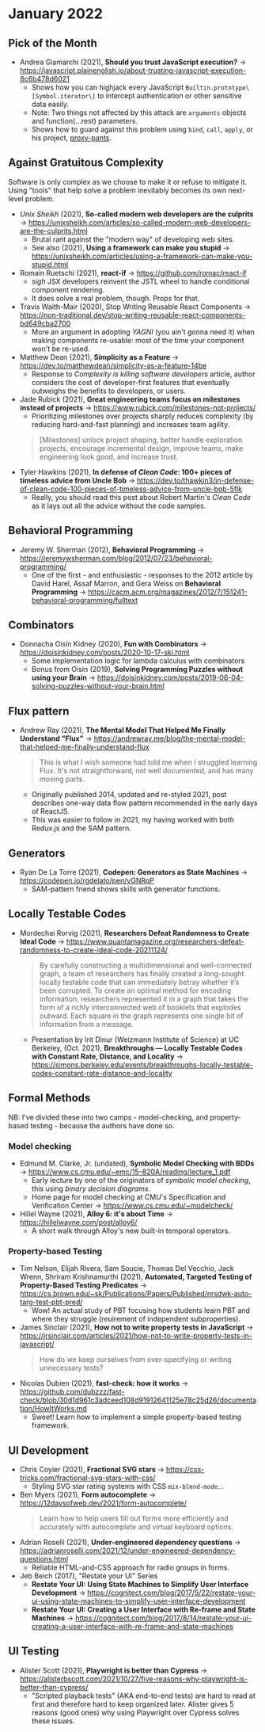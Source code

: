 # January 2022

## Pick of the Month

+ Andrea Giamarchi (2021), **Should you trust JavaScript execution?** &#8594; https://javascript.plainenglish.io/about-trusting-javascript-execution-8c6b478d6021
    - Shows how you can highjack every JavaScript `Builtin.prototype\[Symbol.iterator\]` to intercept authentication or other sensitive data easily.
    - Note: Two things not affected by this attack are `arguments` objects and function(...rest) parameters.
    - Shows how to guard against this problem using `bind`, `call`, `apply`, or his project, [proxy-pants](https://github.com/WebReflection/proxy-pants#readme).

## Against Gratuitous Complexity

Software is only complex as we choose to make it or refuse to mitigate it. Using "tools" that help solve a problem inevitably becomes its own next-level problem. 

+ *Unix Sheikh* (2021), **So-called modern web developers are the culprits** &#8594; https://unixsheikh.com/articles/so-called-modern-web-developers-are-the-culprits.html
  + Brutal rant against the "modern way" of developing web sites.  
  + See also (2021), **Using a framework can make you stupid** &#8594; https://unixsheikh.com/articles/using-a-framework-can-make-you-stupid.html
+ Romain Ruetschi (2021), **react-if** &#8594; https://github.com/romac/react-if
  + *sigh* JSX developers reinvent the JSTL wheel to handle conditional component rendering.
  + It does solve a real problem, though. Props for that.
+ Travis Waith-Mair (2020), Stop Writing Reusable React Components &#8594; https://non-traditional.dev/stop-writing-reusable-react-components-bd649cba2700
  + More an argument in adopting *YAGNI* (you ain't gonna need it) when making components re-usable: most of the time your component won't be re-used.
+ Matthew Dean (2021), **Simplicity as a Feature** &#8594; https://dev.to/matthewdean/simplicity-as-a-feature-14be
  + Response to *Complexity is killing software developers* article, author considers the cost of developer-first features that eventually outweighs the benefits to developers, or users.
+ Jade Rubick (2021), **Great engineering teams focus on milestones instead of projects** &#8594; https://www.rubick.com/milestones-not-projects/
  + Prioritizing milestones over projects sharply reduces complexity (by reducing hard-and-fast planning) and increases team agility.
  > \[Milestones\] unlock project shaping, better handle exploration projects, encourage incremental design, improve teams, make engineering look good, and increase trust.
+ Tyler Hawkins (2021), **In defense of _Clean Code_: 100+ pieces of timeless advice from Uncle Bob** &#8594; https://dev.to/thawkin3/in-defense-of-clean-code-100-pieces-of-timeless-advice-from-uncle-bob-5flk
    + Really, you should read this post about Robert Martin's *Clean Code* as it lays out all the advice without the code samples.

## Behavioral Programming

+ Jeremy W. Sherman (2012), **Behavioral Programming** &#8594; https://jeremywsherman.com/blog/2012/07/23/behavioral-programming/
    - One of the first - and enthusiastic - responses to the 2012 article by David Harel, Assaf Marron, and Gera Weiss on **Behavioral Programming** &#8594; https://cacm.acm.org/magazines/2012/7/151241-behavioral-programming/fulltext

## Combinators

+ Donnacha Oisín Kidney (2020), **Fun with Combinators** &#8594; https://doisinkidney.com/posts/2020-10-17-ski.html
    - Some implementation logic for lambda calculus with combinators
    - Bonus from Oisín (2019), **Solving Programming Puzzles without using your Brain** &#8594; https://doisinkidney.com/posts/2019-06-04-solving-puzzles-without-your-brain.html

## Flux pattern

+ Andrew Ray (2021), **The Mental Model That Helped Me Finally Understand "Flux"** &#8594; https://andrewray.me/blog/the-mental-model-that-helped-me-finally-understand-flux
    > This is what I wish someone had told me when I struggled learning Flux. It's not straightforward, not well documented, and has many moving parts.
    - Originally published 2014, updated and re-styled 2021, post describes one-way data flow pattern recommended in the early days of ReactJS. 
    - This was easier to follow in 2021, my having worked with both Redux.js and the SAM pattern.

## Generators 

+ Ryan De La Torre (2021), **Codepen: Generators as State Machines** &#8594; https://codepen.io/rgdelato/pen/vGNRqP
    - SAM-pattern friend shows skills with generator functions.

## Locally Testable Codes

+ Mordechai Rorvig (2021), **Researchers Defeat Randomness to Create Ideal Code** &#8594; https://www.quantamagazine.org/researchers-defeat-randomness-to-create-ideal-code-20211124/
    > By carefully constructing a multidimensional and well-connected graph, a team of researchers has finally created a long-sought locally testable code that can immediately betray whether it’s been corrupted.
    > To create an optimal method for encoding information, researchers represented it in a graph that takes the form of a richly interconnected web of booklets that explodes outward. Each square in the graph represents one single bit of information from a message.
    - Presentation by Irit Dinur (Weizmann Institute of Science) at UC Berkeley, (Oct. 2021), **Breakthroughs — Locally Testable Codes with Constant Rate, Distance, and Locality** &#8594; https://simons.berkeley.edu/events/breakthroughs-locally-testable-codes-constant-rate-distance-and-locality

## Formal Methods

NB: I've divided these into two camps - model-checking, and property-based testing - because the authors have done so.

### Model checking

+ Edmund M. Clarke, Jr. (undated), **Symbolic Model Checking with BDDs** &#8594; https://www.cs.cmu.edu/~emc/15-820A/reading/lecture_1.pdf
    - Early lecture by one of the originators of *symbolic model checking*, this using *binary decision diagrams*.
    - Home page for model checking at CMU's Specification and Verification Center &#8594; https://www.cs.cmu.edu/~modelcheck/
+ Hillel Wayne (2021), **Alloy 6: it's about Time** &#8594; https://hillelwayne.com/post/alloy6/
    - A short walk through Alloy's new built-in temporal operators.

### Property-based Testing

+ Tim Nelson, Elijah Rivera, Sam Soucie, Thomas Del Vecchio, Jack Wrenn, Shriram Krishnamurthi (2021), **Automated, Targeted Testing of Property-Based Testing Predicates** &#8594; https://cs.brown.edu/~sk/Publications/Papers/Published/nrsdwk-auto-targ-test-pbt-pred/
    - Wow! An actual study of PBT focusing how students learn PBT and where they struggle (reuirement of independent subproperties).
+ James Sinclair (2021), **How not to write property tests in JavaScript** &#8594; https://jrsinclair.com/articles/2021/how-not-to-write-property-tests-in-javascript/
    > How do we keep ourselves from over-specifying or writing unnecessary tests?
+ Nicolas Dubien (2021), **fast-check: how it works** &#8594; https://github.com/dubzzz/fast-check/blob/30d1d961c3adceed108d91912641125e78c25d26/documentation/HowItWorks.md
    - Sweet! Learn how to implement a simple property-based testing framework.

## UI Development

+ Chris Coyier (2021), **Fractional SVG stars** &#8594; https://css-tricks.com/fractional-svg-stars-with-css/
    - Styling SVG star rating systems with CSS `mix-blend-mode`...
+ Ben Myers (2021), **Form autocomplete** &#8594; https://12daysofweb.dev/2021/form-autocomplete/
    > Learn how to help users fill out forms more efficiently and accurately with autocomplete and virtual keyboard options.
+ Adrian Roselli (2021), **Under-engineered dependency questions** &#8594; https://adrianroselli.com/2021/12/under-engineered-dependency-questions.html
    - Reliable HTML-and-CSS approach for radio groups in forms.
+ Jeb Beich (2017), "Restate your UI" Series
    + **Restate Your UI: Using State Machines to Simplify User Interface Development** &#8594; https://cognitect.com/blog/2017/5/22/restate-your-ui-using-state-machines-to-simplify-user-interface-development
    + **Restate Your UI: Creating a User Interface with Re-frame and State Machines** &#8594; https://cognitect.com/blog/2017/8/14/restate-your-ui-creating-a-user-interface-with-re-frame-and-state-machines

## UI Testing

+ Alister Scott (2021), **Playwright is better than Cypress** &#8594; https://alisterbscott.com/2021/10/27/five-reasons-why-playwright-is-better-than-cypress/
    - "Scripted playback tests" (AKA end-to-end tests) are hard to read at first and therefore hard to keep organized later. Alister gives 5 reasons (good ones) why using Playwright over Cypress solves these issues.

